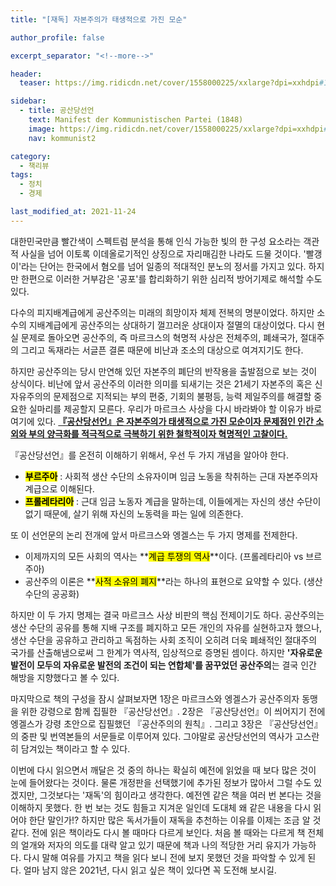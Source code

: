 ```yaml
---
title: "[재독] 자본주의가 태생적으로 가진 모순"

author_profile: false

excerpt_separator: "<!--more-->"

header:
  teaser: https://img.ridicdn.net/cover/1558000225/xxlarge?dpi=xxhdpi#1

sidebar:
  - title: 공산당선언
    text: Manifest der Kommunistischen Partei (1848)
    image: https://img.ridicdn.net/cover/1558000225/xxlarge?dpi=xxhdpi#1
    nav: kommunist2

category:
  - 책리뷰
tags:
  - 정치
  - 경제

last_modified_at: 2021-11-24
---
```

대한민국만큼 빨간색이 스펙트럼 분석을 통해 인식 가능한 빛의 한 구성 요소라는 객관적 사실을 넘어 이토록 이데올로기적인 상징으로 자리매김한 나라도 드물 것이다. '빨갱이'라는 단어는 한국에서 혐오를 넘어 일종의 적대적인 분노의 정서를 가지고 있다. 하지만 한편으로 이러한 거부감은 '공포'를 합리화하기 위한 심리적 방어기제로 해석할 수도 있다. 

다수의 피지배계급에게 공산주의는 미래의 희망이자 체제 전복의 명분이었다. 하지만 소수의 지배계급에게 공산주의는 상대하기 껄끄러운 상대이자 절멸의 대상이었다. 다시 현실 문제로 돌아오면 공산주의, 즉 마르크스의 혁명적 사상은 전체주의, 폐쇄국가, 절대주의 그리고 독재라는 서글픈 결론 때문에 비난과 조소의 대상으로 여겨지기도 한다. 

하지만 공산주의는 당시 만연해 있던 자본주의 폐단의 반작용을 출발점으로 보는 것이 상식이다. 비난에 앞서 공산주의 이러한 의미를 되새기는 것은 21세기 자본주의 혹은 신자유주의의 문제점으로 지적되는 부의 편중, 기회의 불평등, 능력 제일주의를 해결할 중요한 실마리를 제공할지 모른다. 우리가 마르크스 사상을 다시 바라봐야 할 이유가 바로 여기에 있다. **<u>『공산당선언』은 자본주의가 태생적으로 가진 모순이자 문제점인 인간 소외와 부의 양극화를 적극적으로 극복하기 위한 철학적이자 혁명적인 고찰이다.</u>** 



『공산당선언』를 온전히 이해하기 위해서, 우선 두 가지 개념을 알아야 한다. 

- **<mark>부르주아</mark>** : 사회적 생산 수단의 소유자이며 임금 노동을 착취하는 근대 자본주의자 계급으로 이해된다.
- **<mark>프롤레타리아</mark>** : 근대 임금 노동자 계급을 말하는데, 이들에게는 자신의 생산 수단이 없기 때문에, 살기 위해 자신의 노동력을 파는 일에 의존한다. 

또 이 선언문의 논리 전개에 앞서 마르크스와 엥겔스는 두 가지 명제를 전제한다. 

- 이제까지의 모든 사회의 역사는 **<mark>계급 투쟁의 역사</mark>**이다. (프롤레타리아 vs 브르주아) 
- 공산주의 이론은 **<mark>사적 소유의 폐지</mark>**라는 하나의 표현으로 요약할 수 있다. (생산 수단의 공공화) 



하지만 이 두 가지 명제는 결국 마르크스 사상 비판의 핵심 전제이기도 하다. 공산주의는 생산 수단의 공유를 통해 지배 구조를 폐지하고 모든 개인의 자유를 실현하고자 했으나, 생산 수단을 공유하고 관리하고 독점하는 사회 조직이 오히려 더욱 폐쇄적인 절대주의 국가를 산출해냄으로써 그 한계가 역사적, 임상적으로 증명된 셈이다. 하지만 **'자유로운 발전이 모두의 자유로운 발전의 조건이 되는 연합체'를 꿈꾸었던 공산주의**는 결국 인간 해방을 지향했다고 볼 수 있다. 

마지막으로 책의 구성을 잠시 살펴보자면 1장은 마르크스와 엥겔스가 공산주의자 동맹을 위한 강령으로 함께 집필한 『공산당선언』. 2장은  『공산당선언』이 씌어지기 전에 엥겔스가 강령 초안으로 집필했던 『공산주의의 원칙』. 그리고 3장은 『공산당선언』의 중판 및 번역본들의 서문들로 이루어져 있다. 그야말로 공산당선언의 역사가 고스란히 담겨있는 책이라고 할 수 있다. 

이번에 다시 읽으면서 깨달은 것 중의 하나는 확실히 예전에 읽었을 때 보다 많은 것이 눈에 들어왔다는 것이다. 물론 개정판을 선택했기에 추가된 정보가 많아서 그럴 수도 있겠지만, 그것보다는 '재독'의 힘이라고 생각한다. 예전엔 같은 책을 여러 번 본다는 것을 이해하지 못했다. 한 번 보는 것도 힘들고 지겨운 일인데 도대체 왜 같은 내용을 다시 읽어야 한단 말인가!? 하지만 많은 독서가들이 재독을 추천하는 이유를 이제는 조금 알 것 같다. 전에 읽은 책이라도 다시 볼 때마다 다르게 보인다. 처음 볼 때와는 다르게 책 전체의 얼개와 저자의 의도를 대략 알고 있기 때문에 책과 나의 적당한 거리 유지가 가능하다. 다시 말해 여유를 가지고 책을 읽다 보니 전에 보지 못했던 것을 파악할 수 있게 된다. 얼마 남지 않은 2021년, 다시 읽고 싶은 책이 있다면 꼭 도전해 보시길.